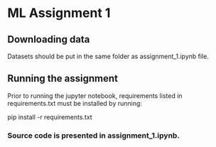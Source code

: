 # ML Assignment 1

## Downloading data

Datasets should be put in the same folder as assignment_1.ipynb file.

## Running the assignment

Prior to running the jupyter notebook, requirements listed in requirements.txt must be installed by running:

pip install -r requirements.txt

### Source code is presented in assignment_1.ipynb.

